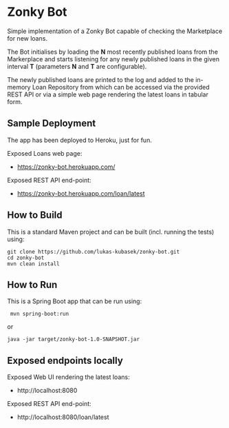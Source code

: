 Zonky Bot
=========

Simple implementation of a Zonky Bot capable of checking the Marketplace for new loans.

The Bot initialises by loading the **N** most recently published loans from the Markerplace
and starts listening for any newly published loans in the given interval **T** (parameters **N**
and **T** are configurable).

The newly published loans are printed to the log and added to the in-memory Loan Repository from
which can be accessed via the provided REST API or via a simple web page rendering the latest loans
in tabular form.

Sample Deployment
-----------------

The app has been deployed to Heroku, just for fun.

Exposed Loans web page:
* https://zonky-bot.herokuapp.com/

Exposed REST API end-point:
* https://zonky-bot.herokuapp.com/loan/latest 

How to Build
------------

This is a standard Maven project and can be built (incl. running the tests) using:

```
git clone https://github.com/lukas-kubasek/zonky-bot.git
cd zonky-bot
mvn clean install
```

How to Run
----------

This is a Spring Boot app that can be run using:

```
 mvn spring-boot:run
```
or
```
java -jar target/zonky-bot-1.0-SNAPSHOT.jar 
```
 
Exposed endpoints locally
-------------------------

Exposed Web UI rendering the latest loans:
* http://localhost:8080

Exposed REST API end-point:
* http://localhost:8080/loan/latest
